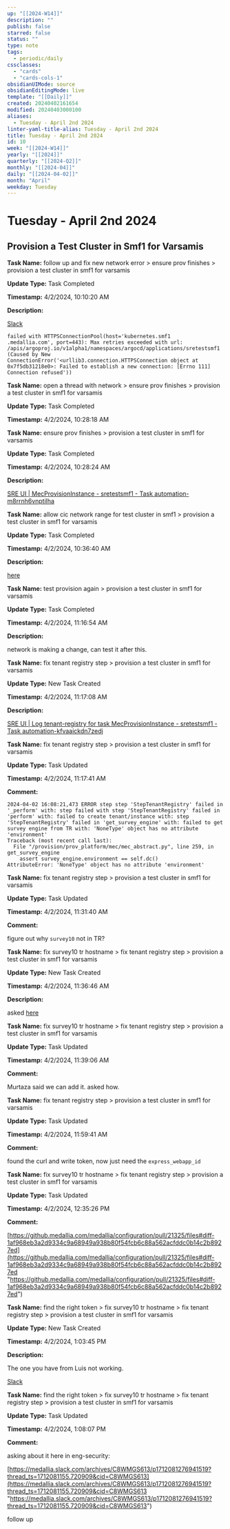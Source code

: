 ```yaml
---
up: "[[2024-W14]]"
description: ""
publish: false
starred: false
status: ""
type: note
tags:
  - periodic/daily
cssclasses:
  - "cards"
  - "cards-cols-1"
obsidianUIMode: source
obsidianEditingMode: live
template: "[[Daily]]"
created: 20240402161654
modified: 20240403000100
aliases:
  - Tuesday - April 2nd 2024
linter-yaml-title-alias: Tuesday - April 2nd 2024
title: Tuesday - April 2nd 2024
id: 10
week: "[[2024-W14]]"
yearly: "[[2024]]"
quarterly: "[[2024-Q2]]"
monthly: "[[2024-04]]"
daily: "[[2024-04-02]]"
month: "April"
weekday: Tuesday
---
```


# Tuesday - April 2nd 2024


## Provision a Test Cluster in Smf1 for Varsamis

**Task Name:** follow up and fix new network error > ensure prov finishes > provision a test cluster in smf1 for varsamis

**Update Type:** Task Completed

**Timestamp:** 4/2/2024, 10:10:20 AM

**Description:**

[Slack](https://medallia.slack.com/archives/C8W6K68V7/p1712004506194449?thread_ts=1711662877.634179&cid=C8W6K68V7)

```
failed with HTTPSConnectionPool(host='kubernetes.smf1
.medallia.com', port=443): Max retries exceeded with url: /apis/argoproj.io/v1alpha1/namespaces/argocd/applications/sretestsmf1 (Caused by New
ConnectionError('<urllib3.connection.HTTPSConnection object at 0x7f5db31218e0>: Failed to establish a new connection: [Errno 111] Connection refused'))
```

**Task Name:** open a thread with network > ensure prov finishes > provision a test cluster in smf1 for varsamis

**Update Type:** Task Completed

**Timestamp:** 4/2/2024, 10:28:18 AM

**Task Name:** ensure prov finishes > provision a test cluster in smf1 for varsamis

**Update Type:** Task Completed

**Timestamp:** 4/2/2024, 10:28:24 AM

**Description:**

[SRE UI | MecProvisionInstance - sretestsmf1 - Task automation-m8rrnh6vnptilha](https://sre-provisioning-api-dev.den.medallia.com/ui/task/automation-m8rrnh6vnptilha "https://sre-provisioning-api-dev.den.medallia.com/ui/task/automation-m8rrnh6vnptilha")

**Task Name:** allow cic network range for test cluster in smf1 > provision a test cluster in smf1 for varsamis

**Update Type:** Task Completed

**Timestamp:** 4/2/2024, 10:36:40 AM

**Description:**

[here](https://medallia.slack.com/archives/C8W6K68V7/p1712071665090569?thread_ts=1711662877.634179&cid=C8W6K68V7)

**Task Name:** test provision again > provision a test cluster in smf1 for varsamis

**Update Type:** Task Completed

**Timestamp:** 4/2/2024, 11:16:54 AM

**Description:**

network is making a change, can test it after this.

**Task Name:** fix tenant registry step > provision a test cluster in smf1 for varsamis

**Update Type:** New Task Created

**Timestamp:** 4/2/2024, 11:17:08 AM

**Description:**

[SRE UI | Log tenant-registry for task MecProvisionInstance - sretestsmf1 - Task automation-kfvaaickdn7zedj](https://sre-provisioning-api-dev.den.medallia.com/ui/log/automation-kfvaaickdn7zedj/tenant-registry)

**Task Name:** fix tenant registry step > provision a test cluster in smf1 for varsamis

**Update Type:** Task Updated

**Timestamp:** 4/2/2024, 11:17:41 AM

**Comment:**

```
2024-04-02 16:08:21,473 ERROR step step 'StepTenantRegistry' failed in '_perform' with: step failed with step 'StepTenantRegistry' failed in 'perform' with: failed to create tenant/instance with: step 'StepTenantRegistry' failed in 'get_survey_engine' with: failed to get survey engine from TR with: 'NoneType' object has no attribute 'environment'
Traceback (most recent call last):
  File "/provision/prov_platform/mec/mec_abstract.py", line 259, in get_survey_engine
    assert survey_engine.environment == self.dc()
AttributeError: 'NoneType' object has no attribute 'environment'
```

**Task Name:** fix tenant registry step > provision a test cluster in smf1 for varsamis

**Update Type:** Task Updated

**Timestamp:** 4/2/2024, 11:31:40 AM

**Comment:**

figure out why `survey10` not in TR?

**Task Name:** fix survey10 tr hostname > fix tenant registry step > provision a test cluster in smf1 for varsamis

**Update Type:** New Task Created

**Timestamp:** 4/2/2024, 11:36:46 AM

**Description:**

asked [here](https://medallia.slack.com/archives/C022XV98JH4/p1712075754868439?thread_ts=1712075734.406619&cid=C022XV98JH4)

**Task Name:** fix survey10 tr hostname > fix tenant registry step > provision a test cluster in smf1 for varsamis

**Update Type:** Task Updated

**Timestamp:** 4/2/2024, 11:39:06 AM

**Comment:**

Murtaza said we can add it. asked how.

**Task Name:** fix tenant registry step > provision a test cluster in smf1 for varsamis

**Update Type:** Task Updated

**Timestamp:** 4/2/2024, 11:59:41 AM

**Comment:**

found the curl and write token, now just need the `express_webapp_id`

**Task Name:** fix survey10 tr hostname > fix tenant registry step > provision a test cluster in smf1 for varsamis

**Update Type:** Task Updated

**Timestamp:** 4/2/2024, 12:35:26 PM

**Comment:**

[https://github.medallia.com/medallia/configuration/pull/21325/files#diff-1af968eb3a2d9334c9a68949a938b80f54fcb6c88a562acfddc0b14c2b8927ed](https://github.medallia.com/medallia/configuration/pull/21325/files#diff-1af968eb3a2d9334c9a68949a938b80f54fcb6c88a562acfddc0b14c2b8927ed "https://github.medallia.com/medallia/configuration/pull/21325/files#diff-1af968eb3a2d9334c9a68949a938b80f54fcb6c88a562acfddc0b14c2b8927ed")

**Task Name:** find the right token > fix survey10 tr hostname > fix tenant registry step > provision a test cluster in smf1 for varsamis

**Update Type:** New Task Created

**Timestamp:** 4/2/2024, 1:03:45 PM

**Description:**

The one you have from Luis not working.

[Slack](https://medallia.slack.com/archives/C022XV98JH4/p1712080839927199?thread_ts=1712075734.406619&cid=C022XV98JH4)

**Task Name:** find the right token > fix survey10 tr hostname > fix tenant registry step > provision a test cluster in smf1 for varsamis

**Update Type:** Task Updated

**Timestamp:** 4/2/2024, 1:08:07 PM

**Comment:**

asking about it here in eng-security:

[https://medallia.slack.com/archives/C8WMGS613/p1712081276941519?thread_ts=1712081155.720909&cid=C8WMGS613](https://medallia.slack.com/archives/C8WMGS613/p1712081276941519?thread_ts=1712081155.720909&cid=C8WMGS613 "https://medallia.slack.com/archives/C8WMGS613/p1712081276941519?thread_ts=1712081155.720909&cid=C8WMGS613")

follow up
